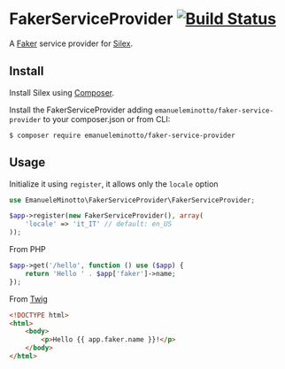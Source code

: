 FakerServiceProvider [![Build Status](https://travis-ci.org/EmanueleMinotto/FakerServiceProvider.svg)](https://travis-ci.org/EmanueleMinotto/FakerServiceProvider)
====================

A [Faker](https://github.com/fzaninotto/Faker) service provider for [Silex](http://silex.sensiolabs.org/).

## Install
Install Silex using [Composer](http://getcomposer.org/).

Install the FakerServiceProvider adding `emanueleminotto/faker-service-provider` to your composer.json or from CLI:

```
$ composer require emanueleminotto/faker-service-provider
```

## Usage
Initialize it using `register`, it allows only the `locale` option
```php
use EmanueleMinotto\FakerServiceProvider\FakerServiceProvider;

$app->register(new FakerServiceProvider(), array(
    'locale' => 'it_IT' // default: en_US
));
```

From PHP
```php
$app->get('/hello', function () use ($app) {
    return 'Hello ' . $app['faker']->name;
});
```

From [Twig](http://twig.sensiolabs.org/)
```html
<!DOCTYPE html>
<html>
    <body>
        <p>Hello {{ app.faker.name }}!</p>
    </body>
</html>
```